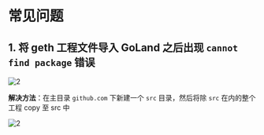# 常见问题

## 1. 将 geth 工程文件导入 GoLand 之后出现 `cannot find package` 错误

![2](http://ww1.sinaimg.cn/large/006alGmrgy1g14tg0plp6j312k0f9jug.jpg)

**解决方法**：在主目录 `github.com` 下新建一个 `src` 目录，然后将除 `src` 在内的整个工程 copy 至 src 中

![2](http://ww1.sinaimg.cn/large/006alGmrgy1g14tlgl0hoj30ml0hv40b.jpg)